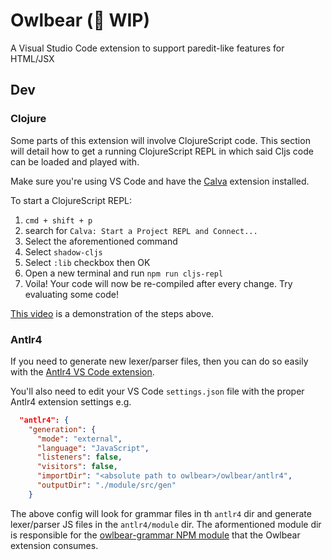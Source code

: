 # Owlbear (👷 WIP)

A Visual Studio Code extension to support paredit-like features for HTML/JSX

## Dev

### Clojure

Some parts of this extension will involve ClojureScript code. This section will detail how to get a running ClojureScript REPL in which said Cljs code can be loaded and played with.

Make sure you're using VS Code and have the [Calva](https://marketplace.visualstudio.com/items?itemName=betterthantomorrow.calva) extension installed.

To start a ClojureScript REPL:

1. `cmd + shift + p`
2. search for `Calva: Start a Project REPL and Connect...`
3. Select the aforementioned command
4. Select `shadow-cljs`
5. Select `:lib` checkbox then OK
6. Open a new terminal and run `npm run cljs-repl`
7. Voila! Your code will now be re-compiled after every change. Try evaluating some code!

[This video](https://i.gyazo.com/8ff378ec542fc9a76410fb5b936c2773.mp4) is a demonstration of the steps above.

### Antlr4

If you need to generate new lexer/parser files, then you can do so easily with the [Antlr4 VS Code extension](https://marketplace.visualstudio.com/items?itemName=mike-lischke.vscode-antlr4).

You'll also need to edit your VS Code `settings.json` file with the proper Antlr4 extension settings e.g.

```json
  "antlr4": {
    "generation": {
      "mode": "external",
      "language": "JavaScript",
      "listeners": false,
      "visitors": false,
      "importDir": "<absolute path to owlbear>/owlbear/antlr4",
      "outputDir": "./module/src/gen"
    }
```

The above config will look for grammar files in th `antlr4` dir and generate lexer/parser JS files in the `antlr4/module` dir. The aformentioned module dir is responsible for the [owlbear-grammar NPM module](https://www.npmjs.com/package/owlbear-grammar) that the Owlbear extension consumes.
